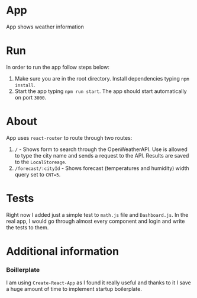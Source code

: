 # App

App shows weather information

# Run

In order to run the app follow steps below:

1. Make sure you are in the root directory. Install dependencies typing `npm install`.
2. Start the app typing `npm run start`. The app should start automatically on port `3000`.

# About

App uses `react-router` to route through two routes:

1. `/` - Shows form to search through the OpenWeatherAPI. Use is allowed to type the city name and sends a request to the API. Results are saved to the `LocalStoreage`.
2. `/forecast/:cityId` - Shows forecast (temperatures and humidity) width query set to `CNT=5`.

# Tests

Right now I added just a simple test to `math.js` file and `Dashboard.js`. In the real app, I would go through almost every component and login and write the tests to them.

# Additional information

### Boillerplate

I am using `Create-React-App` as I found it really useful and thanks to it I save a huge amount of time to implement startup boilerplate.

